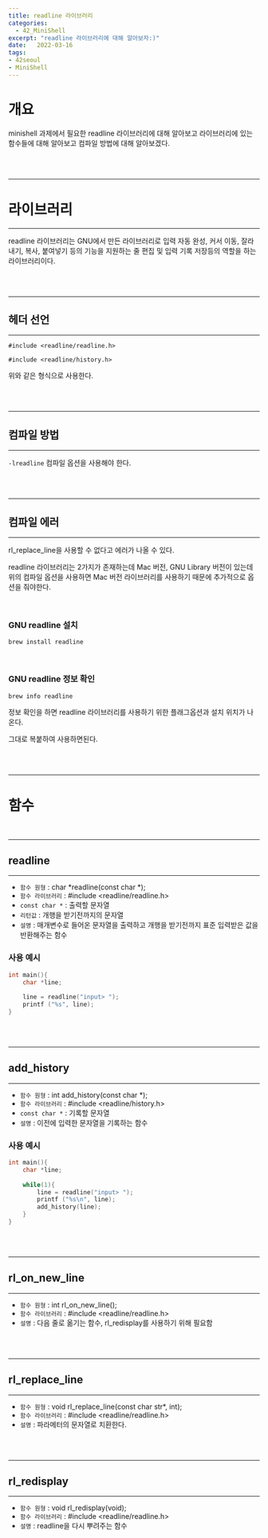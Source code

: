 ```yaml
---
title: readline 라이브러리
categories: 
  - 42_MiniShell
excerpt: "readline 라이브러리에 대해 알아보자:)"
date:   2022-03-16
tags:
- 42seoul
- MiniShell
---
```


# 개요

minishell 과제에서 필요한 readline 라이브러리에 대해 알아보고 라이브러리에 있는 함수들에 대해 알아보고 컴파일 방법에 대해 알아보겠다.

<br />
<br />

---

# 라이브러리

---

readline 라이브러리는 GNU에서 만든 라이브러리로 입력 자동 완성, 커서 이동, 잘라내기, 복사, 붙여넣기 등의 기능을 지원하는 줄 편집 및 입력 기록 저장등의 역할을 하는 라이브러리이다.



<br />
<br />

---

## 헤더 선언

---

`#include <readline/readline.h>`

`#include <readline/history.h>`

위와 같은 형식으로 사용한다.



<br />
<br />

---

## 컴파일 방법

---

`-lreadline` 컴파일 옵션을 사용해야 한다.



<br />
<br />

---

## 컴파일 에러

---

rl_replace_line을 사용할 수 없다고 에러가 나올 수 있다.

readline 라이브러리는 2가지가 존재하는데 Mac 버전, GNU Library 버전이 있는데 위의 컴파일 옵션을 사용하면 Mac 버전 라이브러리를 사용하기 때문에 추가적으로 옵션을 줘야한다.

<br />

### GNU readline 설치

`brew install readline`

<br />

### GNU readline 정보 확인

`brew info readline`

정보 확인을 하면 readline 라이브러리를 사용하기 위한 플래그옵션과 설치 위치가 나온다.

그대로 복붙하여 사용하면된다.



<br />
<br />

---

# 함수


<br />

---

## readline

---

* `함수 원형` : char *readline(const char *);
* `함수 라이브러리` : #include <readline/readline.h>
* `const char *` : 출력할 문자열
* `리턴값` : 개행을 받기전까지의 문자열
* `설명` : 매개변수로 들어온 문자열을 출력하고 개행을 받기전까지 표준 입력받은 값을 반환해주는 함수


### 사용 예시

```c
int main(){
    char *line;
    
    line = readline("input> ");
    printf ("%s", line);
}
```

<br />
<br />

---

## add_history

---

* `함수 원형` : int add_history(const char *);
* `함수 라이브러리` : #include <readline/history.h>
* `const char *` : 기록할 문자열
* `설명` : 이전에 입력한 문자열을 기록하는 함수

### 사용 예시

```c
int main(){
    char *line;
    
    while(1){
        line = readline("input> ");
        printf ("%s\n", line);
        add_history(line);
    }
}
```

<br />
<br />

---

## rl_on_new_line

---

* `함수 원형` : int rl_on_new_line();
* `함수 라이브러리` : #include <readline/readline.h>
* `설명` : 다음 줄로 옮기는 함수, rl_redisplay를 사용하기 위해 필요함

<br />
<br />

---

## rl_replace_line

---

* `함수 원형` : void rl_replace_line(const char str*, int);
* `함수 라이브러리` : #include <readline/readline.h>
* `설명` : 파라메터의 문자열로 치환한다.


<br />
<br />

---

## rl_redisplay

---

* `함수 원형` : void rl_redisplay(void);
* `함수 라이브러리` : #include <readline/readline.h>
* `설명` : readline을 다시 뿌려주는 함수
